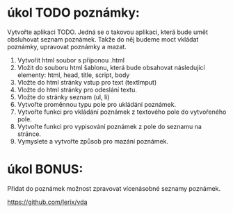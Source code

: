 # úkol TODO poznámky:
Vytvořte aplikaci TODO. Jedná se o takovou aplikaci, která bude umět obsluhovat seznam poznámek. Takže do něj budeme moct vkládat poznámky, upravovat poznámky a mazat.

1. Vytvořit html soubor s příponou .html
2. Vložit do souboru html šablonu, která bude obsahovat následující elementy:  html, head, title, script, body
3. Vložte do html stránky vstup pro text (textImput)
4. Vložte do html stránky pro odeslání textu.
5. Vložte do stránky seznam (ul, li)
6. Vytvořte proměnnou typu pole pro ukládání poznámek.
7. Vytvořte funkci pro vkládání poznámek z textového pole do vytvořeného pole. 
8. Vytvořte funkci pro vypisování poznámek z pole do seznamu na stránce.
9. Vymyslete a vytvořte způsob pro mazání poznámek.


# úkol BONUS:
Přidat do poznámek možnost zpravovat vícenásobné seznamy poznámek.


https://github.com/lerix/vda